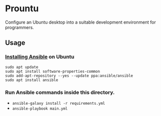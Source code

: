 # Prountu
Configure an Ubuntu desktop into a suitable development environment for programmers.

## Usage

### [Installing Ansible](https://docs.ansible.com/ansible/latest/installation_guide/installation_distros.html#installing-ansible-on-ubuntu) on Ubuntu

```shell
sudo apt update
sudo apt install software-properties-common
sudo add-apt-repository --yes --update ppa:ansible/ansible
sudo apt install ansible
```

### Run Ansible commands inside this directory.

 * `ansible-galaxy install -r requirements.yml`
 * `ansible-playbook main.yml`

